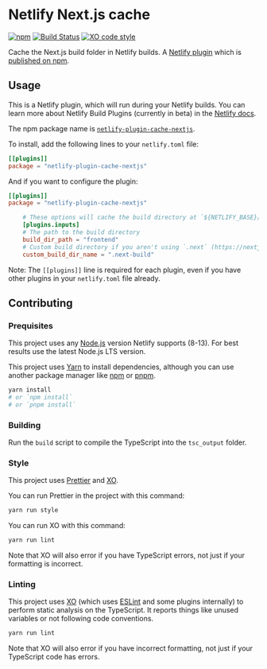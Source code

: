 # Netlify Next.js cache

[![npm](https://img.shields.io/npm/v/netlify-plugin-cache-nextjs)](https://www.npmjs.com/package/netlify-plugin-cache-nextjs)
[![Build Status](https://github.com/pizzafox/netlify-cache-nextjs/workflows/CI/badge.svg)](https://github.com/pizzafox/netlify-cache-nextjs/actions)
[![XO code style](https://img.shields.io/badge/code_style-XO-5ed9c7.svg)](https://github.com/xojs/xo)

Cache the Next.js build folder in Netlify builds.
A [Netlify plugin](https://www.netlify.com/build/plugins-beta/) which is [published on npm](https://www.npmjs.com/package/netlify-plugin-cache-nextjs).

## Usage

This is a Netlify plugin, which will run during your Netlify builds. You can learn more about Netlify Build Plugins (currently in beta) in the [Netlify docs](https://docs.netlify.com/configure-builds/plugins).

The npm package name is [`netlify-plugin-cache-nextjs`](https://www.npmjs.com/package/netlify-plugin-cache-nextjs).

To install, add the following lines to your `netlify.toml` file:

```toml
[[plugins]]
package = "netlify-plugin-cache-nextjs"
```

And if you want to configure the plugin:

```toml
[[plugins]]
package = "netlify-plugin-cache-nextjs"

	# These options will cache the build directory at `${NETLIFY_BASE}/frontend/.next-build`
	[plugins.inputs]
	# The path to the build directory
	build_dir_path = "frontend"
	# Custom build directory if you aren't using `.next` (https://nextjs.org/docs/api-reference/next.config.js/setting-a-custom-build-directory)
	custom_build_dir_name = ".next-build"
```

Note: The `[[plugins]]` line is required for each plugin, even if you have other plugins in your `netlify.toml` file already.

## Contributing

### Prequisites

This project uses any [Node.js](https://nodejs.org) version Netlify supports (8-13).
For best results use the latest Node.js LTS version.

This project uses [Yarn](https://yarnpkg.com) to install dependencies, although you can use another package manager like [npm](https://www.npmjs.com) or [pnpm](https://pnpm.js.org).

```sh
yarn install
# or `npm install`
# or `pnpm install`
```

### Building

Run the `build` script to compile the TypeScript into the `tsc_output` folder.

### Style

This project uses [Prettier](https://prettier.io) and [XO](https://github.com/xojs/xo).

You can run Prettier in the project with this command:

```sh
yarn run style
```

You can run XO with this command:

```sh
yarn run lint
```

Note that XO will also error if you have TypeScript errors, not just if your formatting is incorrect.

### Linting

This project uses [XO](https://github.com/xojs/xo) (which uses [ESLint](https://eslint.org) and some plugins internally) to perform static analysis on the TypeScript.
It reports things like unused variables or not following code conventions.

```sh
yarn run lint
```

Note that XO will also error if you have incorrect formatting, not just if your TypeScript code has errors.
